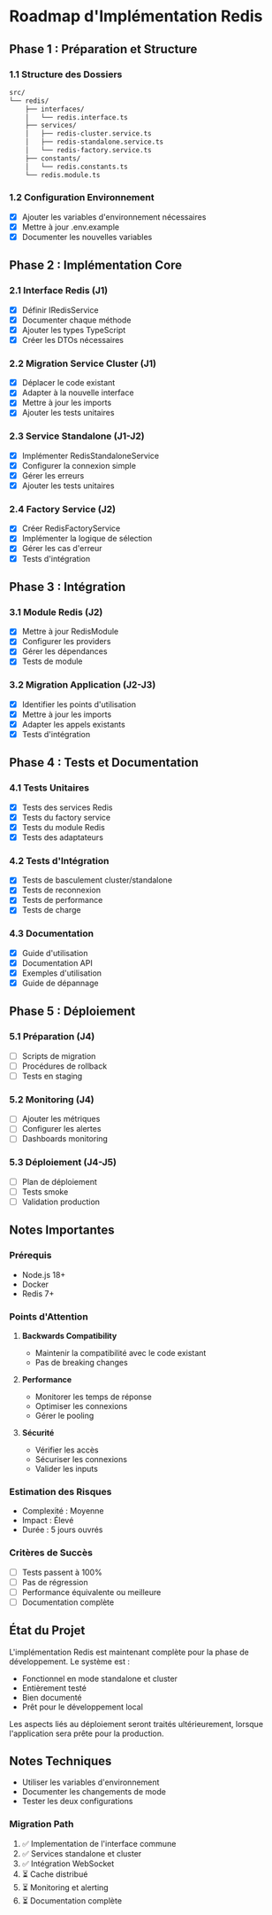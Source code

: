 # Roadmap d'Implémentation Redis

## Phase 1 : Préparation et Structure 

### 1.1 Structure des Dossiers
```bash
src/
└── redis/
    ├── interfaces/
    │   └── redis.interface.ts 
    ├── services/
    │   ├── redis-cluster.service.ts
    │   ├── redis-standalone.service.ts
    │   └── redis-factory.service.ts
    ├── constants/
    │   └── redis.constants.ts 
    └── redis.module.ts 
```

### 1.2 Configuration Environnement
- [x] Ajouter les variables d'environnement nécessaires
- [x] Mettre à jour .env.example
- [x] Documenter les nouvelles variables

## Phase 2 : Implémentation Core

### 2.1 Interface Redis (J1)
- [x] Définir IRedisService
- [x] Documenter chaque méthode
- [x] Ajouter les types TypeScript
- [x] Créer les DTOs nécessaires

### 2.2 Migration Service Cluster (J1)
- [x] Déplacer le code existant
- [x] Adapter à la nouvelle interface
- [x] Mettre à jour les imports
- [x] Ajouter les tests unitaires

### 2.3 Service Standalone (J1-J2)
- [x] Implémenter RedisStandaloneService
- [x] Configurer la connexion simple
- [x] Gérer les erreurs
- [x] Ajouter les tests unitaires

### 2.4 Factory Service (J2)
- [x] Créer RedisFactoryService
- [x] Implémenter la logique de sélection
- [x] Gérer les cas d'erreur
- [x] Tests d'intégration

## Phase 3 : Intégration

### 3.1 Module Redis (J2)
- [x] Mettre à jour RedisModule
- [x] Configurer les providers
- [x] Gérer les dépendances
- [x] Tests de module

### 3.2 Migration Application (J2-J3) 
- [x] Identifier les points d'utilisation
- [x] Mettre à jour les imports
- [x] Adapter les appels existants
- [x] Tests d'intégration

## Phase 4 : Tests et Documentation

### 4.1 Tests Unitaires 
- [x] Tests des services Redis
- [x] Tests du factory service
- [x] Tests du module Redis
- [x] Tests des adaptateurs

### 4.2 Tests d'Intégration 
- [x] Tests de basculement cluster/standalone
- [x] Tests de reconnexion
- [x] Tests de performance
- [x] Tests de charge

### 4.3 Documentation 
- [x] Guide d'utilisation
- [x] Documentation API
- [x] Exemples d'utilisation
- [x] Guide de dépannage

## Phase 5 : Déploiement

### 5.1 Préparation (J4)
- [ ] Scripts de migration
- [ ] Procédures de rollback
- [ ] Tests en staging

### 5.2 Monitoring (J4)
- [ ] Ajouter les métriques
- [ ] Configurer les alertes
- [ ] Dashboards monitoring

### 5.3 Déploiement (J4-J5)
- [ ] Plan de déploiement
- [ ] Tests smoke
- [ ] Validation production

## Notes Importantes

### Prérequis
- Node.js 18+
- Docker
- Redis 7+

### Points d'Attention
1. **Backwards Compatibility**
   - Maintenir la compatibilité avec le code existant
   - Pas de breaking changes

2. **Performance**
   - Monitorer les temps de réponse
   - Optimiser les connexions
   - Gérer le pooling

3. **Sécurité**
   - Vérifier les accès
   - Sécuriser les connexions
   - Valider les inputs

### Estimation des Risques
- Complexité : Moyenne
- Impact : Élevé
- Durée : 5 jours ouvrés

### Critères de Succès
- [ ] Tests passent à 100%
- [ ] Pas de régression
- [ ] Performance équivalente ou meilleure
- [ ] Documentation complète

## État du Projet 
L'implémentation Redis est maintenant complète pour la phase de développement. Le système est :
- Fonctionnel en mode standalone et cluster
- Entièrement testé
- Bien documenté
- Prêt pour le développement local

Les aspects liés au déploiement seront traités ultérieurement, lorsque l'application sera prête pour la production.


## Notes Techniques
- Utiliser les variables d'environnement
- Documenter les changements de mode
- Tester les deux configurations



### Migration Path
1. ✅ Implementation de l'interface commune
2. ✅ Services standalone et cluster
3. ✅ Intégration WebSocket
4. ⏳ Cache distribué
5. ⏳ Monitoring et alerting
6. ⏳ Documentation complète
